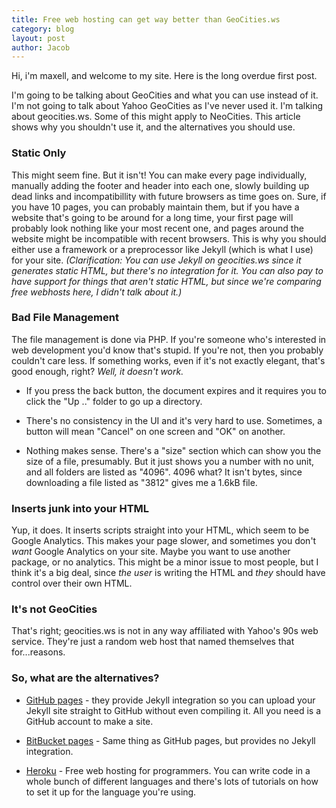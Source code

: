 ```yaml
---
title: Free web hosting can get way better than GeoCities.ws
category: blog
layout: post
author: Jacob
---
```


Hi, i'm maxell, and welcome to my site. Here is the long overdue first post.

I'm going to be talking about GeoCities and what you can use instead of it. I'm not going to talk about Yahoo GeoCities as I've never used it. I'm talking about geocities.ws. Some of this might apply to NeoCities.
This article shows why you shouldn't use it, and the alternatives you should use.

### Static Only

This might seem fine. But it isn't! You can make every page individually, manually adding the footer and header into each one, slowly building up dead links and incompatibillity with future browsers as time goes on. Sure, if you have 10 pages, you can probably maintain them, but if you have a website that's going to be around for a long time, your first page will probably look nothing like your most recent one, and pages around the website might be incompatible with recent browsers. This is why you should either use a framework or a preprocessor like Jekyll (which is what I use) for your site.
_(Clarification: You can use Jekyll on geocities.ws since it generates static HTML, but there's no integration for it. You can also pay to have support for things that aren't static HTML, but since we're comparing free webhosts here, I didn't talk about it.)_

### Bad File Management

The file management is done via PHP. If you're someone who's interested in web development you'd know that's stupid. If you're not, then you probably couldn't care less. If something works, even if it's not exactly elegant, that's good enough, right? _Well, it doesn't work._

* If you press the back button, the document expires and it requires you to click the "Up .." folder to go up a directory.

* There's no consistency in the UI and it's very hard to use. Sometimes, a button will mean "Cancel" on one screen and "OK" on another.

* Nothing makes sense. There's a "size" section which can show you the size of a file, presumably. But it just shows you a number with no unit, and all folders are listed as "4096". 4096 what? It isn't bytes, since downloading a file listed as "3812" gives me a 1.6kB file.

### Inserts junk into your HTML

Yup, it does. It inserts scripts straight into your HTML, which seem to be Google Analytics. This makes your page slower, and sometimes you don't _want_ Google Analytics on your site. Maybe you want to use another package, or no analytics. This might be a minor issue to most people, but I think it's a big deal, since _the user_ is writing the HTML and _they_ should have control over their own HTML.

### It's not GeoCities

That's right; geocities.ws is not in any way affiliated with Yahoo's 90s web service. They're just a random web host that named themselves that for...reasons.

### So, what are the alternatives?

* [GitHub pages](https://pages.github.com/) - they provide Jekyll integration so you can upload your Jekyll site straight to GitHub without even compiling it. All you need is a GitHub account to make a site.

* [BitBucket pages](http://pages.bitbucket.org/) - Same thing as GitHub pages, but provides no Jekyll integration.

* [Heroku](https://www.heroku.com/) - Free web hosting for programmers. You can write code in a whole bunch of different languages and there's lots of tutorials on how to set it up for the language you're using.
